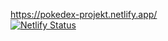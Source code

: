 https://pokedex-projekt.netlify.app/
<br>
[![Netlify Status](https://api.netlify.com/api/v1/badges/6f14f71c-992c-4683-8a40-a5cb9edaf992/deploy-status)](https://app.netlify.com/sites/pokedex-projekt/deploys)